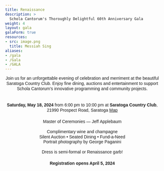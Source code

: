 ```yaml
---
title: Renaissance
description: >
  Schola Cantorum's Thoroughly Delightful 60th Anniversary Gala
weight: 4
layout: gala
galaForm: true
resources:
- src: image.png
  title: Messiah Sing
aliases:
- /gala
- /Gala
- /GALA
---
```


<div style="line-height:1.2;text-align:center;font-family:sans-serif">

Join us for an unforgettable evening of celebration and merriment at the beautiful Saratoga Country Club. Enjoy fine dining, auctions and entertainment to support Schola Cantorum’s innovative programming and community projects.

<div style="white-space:pre-line;margin-top:1.25rem">
<b>Saturday, May 18, 2024</b> from&nbsp;6:00&nbsp;pm&nbsp;to&nbsp;10:00&nbsp;pm at <b>Saratoga Country Club</b>, 21990&nbsp;Prospect&nbsp;Road,&nbsp;Saratoga&nbsp;<a class="venuemap" target="_blank" href="https://www.google.com/maps/place/Saratoga+Country+Club/@37.284146,-122.0706404,14z/data=!4m6!3m5!1s0x808fb4c4b0258435:0x39980b6fabeaf7de!8m2!3d37.284146!4d-122.052616!16s%2Fg%2F1tgx6vjd?entry=ttu">Map</a>
</div>

<div style="margin-top:1.25rem">
Master of Ceremonies &mdash; Jeff&nbsp;Applebaum<br>
</div>

<div style="margin-top:1rem">
Complimentary wine and champagne<br>
Silent Auction • Seated Dining • Fund-a-Need<br>
Portrait photography by George Paganini
</div>

<div style="margin-top:1rem"
>Dress is semi-formal or Renaissance garb!
</div>

<div style="font-weight:bold;margin-top:1.25rem">
Registration opens April 5, 2024
</div>
